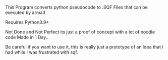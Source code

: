 This Program converts python pseudocode to .SQF Files that can be executed by 
arma3

Requires Python3.9+

Not Done and Not Perfect
its just a proof of concept with a lot of noodle code
Made in 1 Day..

Be careful if you want to use it, this is really just a prototype of an idea that I had while I was frustrated with sqf.
